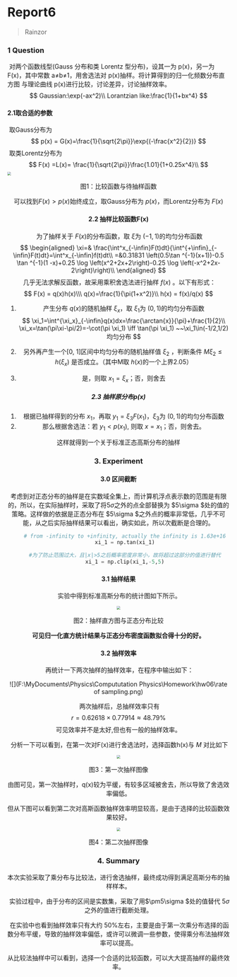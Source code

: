 # Report6

> Rainzor

### 1 Question

​	对两个函数线型(Gauss 分布和类 Lorentz 型分布)，设其一为 p(x)，另一为 F(x)，其中常数 a≠b≠1，用舍选法对 p(x)抽样。将计算得到的归一化频数分布直方图 与理论曲线 p(x)进行比较，讨论差异，讨论抽样效率。
$$
Gaussian:\exp(-ax^2)\\
Lorantzian like:\frac{1}{1+bx^4}
$$

#### 2.1取合适的参数

​	取Gauss分布为
$$
p(x) = G(x)=\frac{1}{\sqrt{2\pi}}\exp{(-\frac{x^2}{2})}
$$
​	取类Lorentz分布为
$$
F(x) =L(x)= \frac{1}{\sqrt{2\pi}}\frac{1.01}{1+0.25x^4}\\
$$
<img src="F:\MyDocuments\Physics\Compututation Physics\Homework\hw06\Compare.png" style="zoom:50%;" />
<center><p> 图1：比较函数与待抽样函数


可以找到$F(x)>p(x)$始终成立，取Gauss分布为 $p(x)$，而Lorentz分布为 $F(x)$

#### 2.2 抽样比较函数F(x)

​	为了抽样关于 $F(x)$的分布函数，取 $\xi$为 $(-1,1)$的均匀分布函数
$$
\begin{aligned}
    \xi=& \frac{\int^x_{-\infin}F(t)dt}{\int^{+\infin}_{-\infin}F(t)dt}=\int^x_{-\infin}f(t)dt\\
    =&0.31831 \left(0.5\tan ^{-1}(x+1))-0.5 \tan ^{-1}(1 -x)+0.25 \log \left(x^2+2x+2\right)-0.25 \log \left(-x^2+2x-2\right)\right)\\
    \end{aligned}
$$
​	几乎无法求解反函数，故采用乘积舍选法进行抽样 $f(x)$ 。以下有形式：
$$
F(x) = q(x)h(x)\\\
    q(x)=\frac{1}{\pi(1+x^2)}\\
    h(x) = f(x)/q(x)
$$

1. 产生分布 $q(x)$的随机抽样 $\xi_x$，取 $\xi_1$为 $(0,1)$的均匀分布函数
   $$
   \xi_1=\int^{\xi_x}_{-\infin}q(x)dx=\frac{\arctan{x}}{\pi}+\frac{1}{2}\\
   \xi_x=\tan(\pi\xi-\pi/2)=-\cot(\pi \xi_1) \iff \tan(\pi \xi_1) ~~\xi_1\in(-1/2,1/2)均匀分布
   $$

2. 另外再产生一个[0, 1]区间中均匀分布的随机抽样值 $\xi_2$ ，判断条件 $M\xi_2\le h(\xi_x)$ 是否成立。（其中M取 $h(x)$的一个上界2.05）

3. 是，则取 $x_1=\xi_x$；否，则舍去

##### 2.3 抽样原分布p(x)

1. 根据已抽样得到的分布 $x_1$，再取 $y_1=\xi_3F(x_1)$，$\xi_3$为 $(0,1)$的均匀分布函数
2. 那么根据舍选法：若 $y_1<p(x_1)$, 则取 $x=x_1$；否，则舍去。

这样就得到一个关于标准正态高斯分布的抽样

### 3. Experiment

#### 3.0 区间截断

​	考虑到对正态分布的抽样是在实数域全集上，而计算机浮点表示数的范围是有限的，所以，在实际抽样时，采取了将$5\sigma$之外的点全部替换为 $5\sigma $处的值的策略。这样做的依据是正态分布在 $5\sigma $之外点的概率非常低，几乎不可能，从之后实际抽样结果可以看出，确实如此，所以次截断是合理的。

```python
    # from -infinity to +infinity, actually the infinity is 1.63e+16
    xi_1 = np.tan(xi_1)

    #为了防止范围过大，且|x|>5之后概率密度非常小，故将超过这部分的值进行替代
    xi_1 = np.clip(xi_1,-5,5)
```



#### 3.1 抽样结果

​	实验中得到标准高斯分布的统计图如下所示。

<img src="F:\MyDocuments\Physics\Compututation Physics\Homework\hw06\直方图.png" style="zoom:50%;" />

<center><p> 图2：抽样直方图与正态分布比较

**可见归一化直方统计结果与正态分布密度函数拟合得十分的好。**



#### 3.2 抽样效率

​	再统计一下两次抽样的抽样效率，在程序中输出如下：

![](F:\MyDocuments\Physics\Compututation Physics\Homework\hw06\rate of sampling.png)	

​	两次抽样后，总抽样效率只有
$$
r = 0.62618\times0.77914 \approx48.79\%
$$
可见效率并不是太好,但也有一般的抽样效率。

​	分析一下可以看到，在第一次对F(x)进行舍选法时，选择函数h(x)与 $M$ 对比如下

<img src="F:\MyDocuments\Physics\Compututation Physics\Homework\hw06\抽样对比.png" style="zoom:50%;" />

<center><p> 图3：第一次抽样图像

由图可见，第一次抽样时，q(x)较为平缓，有较多区域被舍去，所以导致了舍选效率偏低。	

​	但从下图可以看到第二次对高斯函数抽样效率明显较高，是由于选择的比较函数效果较好。

<img src="F:\MyDocuments\Physics\Compututation Physics\Homework\hw06\Compare.png" style="zoom:50%;" />

<center><p> 图4：第二次抽样图像

### 4. Summary

​	本次实验采取了乘分布与比较法，进行舍选抽样，最终成功得到满足高斯分布的抽样样本。

​	实验过程中，由于分布的区间是实数集，采取了用$\pm5\sigma $处的值替代 $5\sigma$之外的值进行截断处理。

​	在实验中也看到抽样效率只有大约 50%左右，主要是由于第一次乘分布选择的函数分布平缓，导致的抽样效率偏低，或许可以微调一些参数，使得乘分布法抽样效率可以提高。

​	从比较法抽样中可以看到，选择一个合适的比较函数，可以大大提高抽样的最终效率。